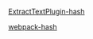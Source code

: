 





[ExtractTextPlugin-hash](https://limeii.github.io/2018/10/webpack-css-extract/)

[webpack-hash](https://limeii.github.io/2018/10/webpack-caching/)


